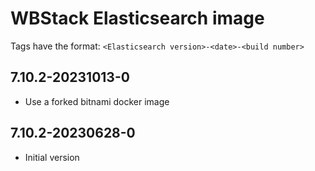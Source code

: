# WBStack Elasticsearch image

Tags have the format: `<Elasticsearch version>-<date>-<build number>`

## 7.10.2-20231013-0

- Use a forked bitnami docker image

## 7.10.2-20230628-0

- Initial version
